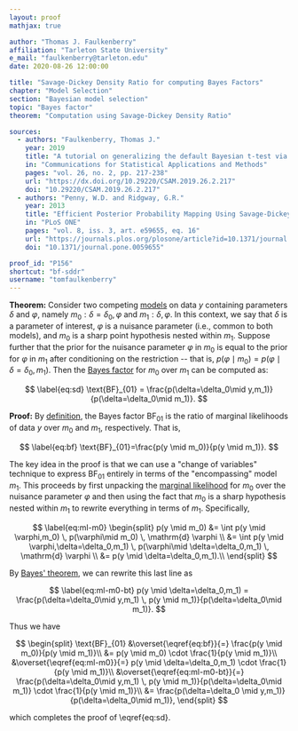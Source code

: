 ```yaml
---
layout: proof
mathjax: true

author: "Thomas J. Faulkenberry"
affiliation: "Tarleton State University"
e_mail: "faulkenberry@tarleton.edu"
date: 2020-08-26 12:00:00

title: "Savage-Dickey Density Ratio for computing Bayes Factors"
chapter: "Model Selection"
section: "Bayesian model selection"
topic: "Bayes factor"
theorem: "Computation using Savage-Dickey Density Ratio"

sources:
  - authors: "Faulkenberry, Thomas J."
    year: 2019
    title: "A tutorial on generalizing the default Bayesian t-test via posterior sampling and encompassing priors"
    in: "Communications for Statistical Applications and Methods"
    pages: "vol. 26, no. 2, pp. 217-238"
    url: "https://dx.doi.org/10.29220/CSAM.2019.26.2.217"
    doi: "10.29220/CSAM.2019.26.2.217"
  - authors: "Penny, W.D. and Ridgway, G.R."
    year: 2013
    title: "Efficient Posterior Probability Mapping Using Savage-Dickey Ratios"
    in: "PLoS ONE"
    pages: "vol. 8, iss. 3, art. e59655, eq. 16"
    url: "https://journals.plos.org/plosone/article?id=10.1371/journal.pone.0059655"
    doi: "10.1371/journal.pone.0059655"

proof_id: "P156"
shortcut: "bf-sddr"
username: "tomfaulkenberry"
---
```



**Theorem:** Consider two competing [models](/D/gm) on data $y$ containing parameters $\delta$ and $\varphi$, namely $m_0:\delta=\delta_0,\varphi$ and $m_1:\delta,\varphi$. In this context, we say that $\delta$ is a parameter of interest, $\varphi$ is a nuisance parameter (i.e., common to both models), and $m_0$ is a sharp point hypothesis nested within $m_1$. Suppose further that the prior for the nuisance parameter $\varphi$ in $m_0$ is equal to the prior for $\varphi$ in $m_1$ after conditioning on the restriction -- that is, $p(\varphi\mid m_0) = p(\varphi\mid \delta=\delta_0,m_1)$. Then the [Bayes factor](/D/bf) for $m_0$ over $m_1$ can be computed as:

$$ \label{eq:sd}
\text{BF}_{01} = \frac{p(\delta=\delta_0\mid y,m_1)}{p(\delta=\delta_0\mid m_1)}.
$$

**Proof:** By [definition](/D/bf), the Bayes factor $\text{BF}_{01}$ is the ratio of marginal likelihoods of data $y$ over $m_0$ and $m_1$, respectively. That is,

$$ \label{eq:bf}
\text{BF}_{01}=\frac{p(y \mid m_0)}{p(y \mid m_1)}.
$$

The key idea in the proof is that we can use a "change of variables" technique to express $\text{BF}_{01}$ entirely in terms of the "encompassing" model $m_1$. This proceeds by first unpacking the [marginal likelihood](/D/ml) for $m_0$ over the nuisance parameter $\varphi$ and then using the fact that $m_0$ is a sharp hypothesis nested within $m_1$ to rewrite everything in terms of $m_1$. Specifically,

$$ \label{eq:ml-m0}
\begin{split}
 p(y \mid m_0) &= \int p(y \mid \varphi,m_0) \, p(\varphi\mid m_0) \, \mathrm{d} \varphi \\
  &= \int p(y \mid \varphi,\delta=\delta_0,m_1) \, p(\varphi\mid \delta=\delta_0,m_1) \, \mathrm{d} \varphi \\
  &= p(y \mid \delta=\delta_0,m_1).\\
\end{split}
$$

By [Bayes' theorem](/P/bayes-th), we can rewrite this last line as

$$ \label{eq:ml-m0-bt}
p(y \mid \delta=\delta_0,m_1) = \frac{p(\delta=\delta_0\mid y,m_1) \, p(y \mid m_1)}{p(\delta=\delta_0\mid m_1)}.
$$

Thus we have

$$ 
\begin{split}
  \text{BF}_{01} &\overset{\eqref{eq:bf}}{=} \frac{p(y \mid m_0)}{p(y \mid m_1)}\\
  &= p(y \mid m_0) \cdot \frac{1}{p(y \mid m_1)}\\
  &\overset{\eqref{eq:ml-m0}}{=} p(y \mid \delta=\delta_0,m_1) \cdot \frac{1}{p(y \mid m_1)}\\
  &\overset{\eqref{eq:ml-m0-bt}}{=} \frac{p(\delta=\delta_0\mid y,m_1) \, p(y \mid m_1)}{p(\delta=\delta_0\mid m_1)} \cdot \frac{1}{p(y \mid m_1)}\\
  &= \frac{p(\delta=\delta_0 \mid y,m_1)}{p(\delta=\delta_0\mid m_1)},
\end{split}
$$

which completes the proof of \eqref{eq:sd}.